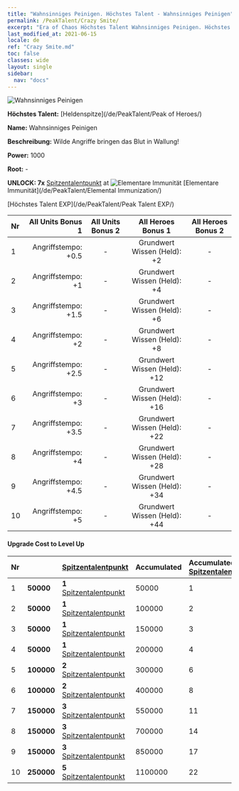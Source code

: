 ```yaml
---
title: "Wahnsinniges Peinigen. Höchstes Talent - Wahnsinniges Peinigen"
permalink: /PeakTalent/Crazy Smite/
excerpt: "Era of Chaos Höchstes Talent Wahnsinniges Peinigen. Höchstes Talent Wahnsinniges Peinigen. Wahnsinniges Peinigen"
last_modified_at: 2021-06-15
locale: de
ref: "Crazy Smite.md"
toc: false
classes: wide
layout: single
sidebar:
  nav: "docs"
---
```


  ![Wahnsinniges Peinigen](/images/pt/talent_1005.png)

  **Höchstes Talent:** [Heldenspitze](/de/PeakTalent/Peak of Heroes/)

  **Name:** Wahnsinniges Peinigen

  **Beschreibung:** Wilde Angriffe bringen das Blut in Wallung!

  **Power:** 1000

  **Root:** -

  **UNLOCK: 7x** [Spitzentalentpunkt](/ItemsDE/con_934/) at ![Elementare Immunität](/images/pt/talent_1004.png) [Elementare Immunität](/de/PeakTalent/Elemental Immunization/)

  [Höchstes Talent EXP](/de/PeakTalent/Peak Talent EXP/)

  | Nr | All Units Bonus 1 | All Units Bonus 2 | All Heroes Bonus 1 | All Heroes Bonus 2 |
  |:---|--------------:|:-------------:|:-------------:|:-------------:|
  | 1 | Angriffstempo: +0.5 | - | Grundwert Wissen (Held): +2 | - |
  | 2 | Angriffstempo: +1 | - | Grundwert Wissen (Held): +4 | - |
  | 3 | Angriffstempo: +1.5 | - | Grundwert Wissen (Held): +6 | - |
  | 4 | Angriffstempo: +2 | - | Grundwert Wissen (Held): +8 | - |
  | 5 | Angriffstempo: +2.5 | - | Grundwert Wissen (Held): +12 | - |
  | 6 | Angriffstempo: +3 | - | Grundwert Wissen (Held): +16 | - |
  | 7 | Angriffstempo: +3.5 | - | Grundwert Wissen (Held): +22 | - |
  | 8 | Angriffstempo: +4 | - | Grundwert Wissen (Held): +28 | - |
  | 9 | Angriffstempo: +4.5 | - | Grundwert Wissen (Held): +34 | - |
  | 10 | Angriffstempo: +5 | - | Grundwert Wissen (Held): +44 | - |


#### Upgrade Cost to Level Up

  | Nr | <i class="fas fa-coins"/> | [Spitzentalentpunkt](/ItemsDE/con_934/) | Accumulated <i class="fas fa-coins"/> | Accumulated [Spitzentalentpunkt](/ItemsDE/con_934/) |
  |:---|:--------------|:-------------|:-------------|:-------------|
  | 1 | **50000** | **1** [Spitzentalentpunkt](/ItemsDE/con_934/) | 50000 | 1 |
  | 2 | **50000** | **1** [Spitzentalentpunkt](/ItemsDE/con_934/) | 100000 | 2 |
  | 3 | **50000** | **1** [Spitzentalentpunkt](/ItemsDE/con_934/) | 150000 | 3 |
  | 4 | **50000** | **1** [Spitzentalentpunkt](/ItemsDE/con_934/) | 200000 | 4 |
  | 5 | **100000** | **2** [Spitzentalentpunkt](/ItemsDE/con_934/) | 300000 | 6 |
  | 6 | **100000** | **2** [Spitzentalentpunkt](/ItemsDE/con_934/) | 400000 | 8 |
  | 7 | **150000** | **3** [Spitzentalentpunkt](/ItemsDE/con_934/) | 550000 | 11 |
  | 8 | **150000** | **3** [Spitzentalentpunkt](/ItemsDE/con_934/) | 700000 | 14 |
  | 9 | **150000** | **3** [Spitzentalentpunkt](/ItemsDE/con_934/) | 850000 | 17 |
  | 10 | **250000** | **5** [Spitzentalentpunkt](/ItemsDE/con_934/) | 1100000 | 22 |
